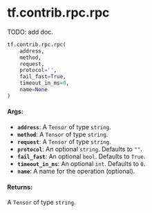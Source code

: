 <div itemscope itemtype="http://developers.google.com/ReferenceObject">
<meta itemprop="name" content="tf.contrib.rpc.rpc" />
<meta itemprop="path" content="Stable" />
</div>

# tf.contrib.rpc.rpc

TODO: add doc.

``` python
tf.contrib.rpc.rpc(
    address,
    method,
    request,
    protocol='',
    fail_fast=True,
    timeout_in_ms=0,
    name=None
)
```

<!-- Placeholder for "Used in" -->


#### Args:


* <b>`address`</b>: A `Tensor` of type `string`.
* <b>`method`</b>: A `Tensor` of type `string`.
* <b>`request`</b>: A `Tensor` of type `string`.
* <b>`protocol`</b>: An optional `string`. Defaults to `""`.
* <b>`fail_fast`</b>: An optional `bool`. Defaults to `True`.
* <b>`timeout_in_ms`</b>: An optional `int`. Defaults to `0`.
* <b>`name`</b>: A name for the operation (optional).


#### Returns:

A `Tensor` of type `string`.
